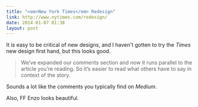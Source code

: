 ```yaml
---
title: "<em>New York Times</em> Redesign"
link: http://www.nytimes.com/redesign/
date: 2014-01-07 01:38
layout: post
---
```

It is easy to be critical of new designs, and I haven't gotten to try the _Times_ new design first hand, but this looks good. 

> We’ve expanded our comments section and now it runs parallel to the article you’re reading. So it’s easier to read what others have to say in context of the story.

Sounds a lot like the comments you typically find on _Medium_.

Also, FF Enzo looks beautiful. 
